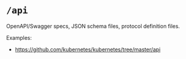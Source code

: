 # `/api`

OpenAPI/Swagger specs, JSON schema files, protocol definition files.

Examples:

* https://github.com/kubernetes/kubernetes/tree/master/api